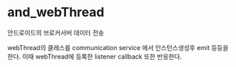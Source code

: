 # and_webThread
안드로이드의 브로커서버 데이터 전송

webThread의 클래스를 communication service 에서 인스턴스생성후 emit 등등을 한다. 이때 webThread에 등록한 listener callback 또한 반응한다.
